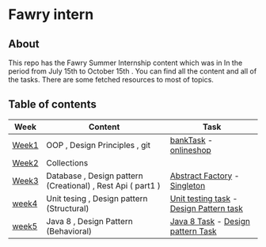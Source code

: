 # Fawry intern
## About 
This repo has the Fawry Summer Internship content which was in In the period from July 15th to October 15th . You can find all the content and all of the tasks.
There are some fetched resources to most of topics. 
## Table of contents

| Week | Content | Task |
|-----------------|-----------------|-----------------|
| [Week1](https://github.com/eagledev-am/fawry-intern/tree/main/week1) | OOP , Design Principles , git | [bankTask](https://github.com/eagledev-am/fawry-intern/tree/main/week1/bankapp) -  [onlineshop](https://github.com/eagledev-am/fawry-intern/tree/main/week1/onlineshop)|
| [Week2](https://github.com/eagledev-am/fawry-intern/tree/main/week2)  |Collections| |
| [Week3](https://github.com/eagledev-am/fawry-intern/tree/main/week3) |  Database , Design pattern (Creational) , Rest Api ( part1  ) |[Abstract Factory](https://github.com/eagledev-am/fawry-intern/tree/main/week3/Task/AbstractFactoryTask) - [Singleton](https://github.com/eagledev-am/fawry-intern/tree/main/week3/Task/SingletonTask)|
| [week4](https://github.com/eagledev-am/fawry-intern/tree/main/week4) | Unit tesing , Design pattern (Structural) | [Unit testing task](https://github.com/eagledev-am/fawry-intern/tree/main/week4/unit-testing-task) - [Design Pattern task](https://github.com/eagledev-am/fawry-intern/tree/main/week4/design-pattern-task) |
| [week5](https://github.com/eagledev-am/fawry-intern/tree/main/week5) | Java 8 , Design Pattern (Behavioral) | [Java 8 Task](https://github.com/eagledev-am/fawry-intern/tree/main/week5/java8-task) - [Design pattern Task](https://github.com/eagledev-am/fawry-intern/tree/main/week5/design-pattern-task) |
